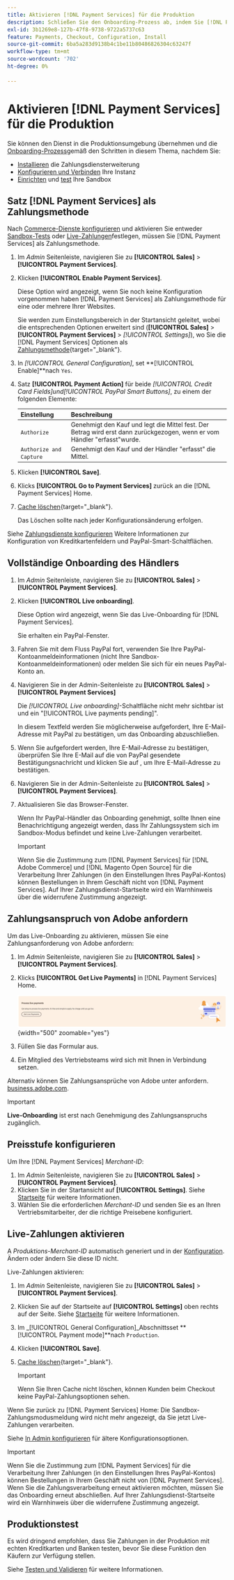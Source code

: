 ```yaml
---
title: Aktivieren [!DNL Payment Services] für die Produktion
description: Schließen Sie den Onboarding-Prozess ab, indem Sie [!DNL Payment Services] für die Produktion.
exl-id: 3b1269e8-127b-47f8-9738-9722a5737c63
feature: Payments, Checkout, Configuration, Install
source-git-commit: 6ba5a283d9138b4c1be11b80486826304c63247f
workflow-type: tm+mt
source-wordcount: '702'
ht-degree: 0%

---
```


# Aktivieren [!DNL Payment Services] für die Produktion

Sie können den Dienst in die Produktionsumgebung übernehmen und die [Onboarding-Prozess](onboard.md)gemäß den Schritten in diesem Thema, nachdem Sie:

* [Installieren](install.md) die Zahlungsdiensterweiterung
* [Konfigurieren und Verbinden](connect.md) Ihre Instanz
* [Einrichten](sandbox.md) und [test](test-validate.md) Ihre Sandbox

## Satz [!DNL Payment Services] als Zahlungsmethode

Nach [Commerce-Dienste konfigurieren](connect.md#configure-commerce-services) und aktivieren Sie entweder [Sandbox-Tests](sandbox.md#enable-sandbox-testing) oder [Live-Zahlungen](#enable-live-payments)festlegen, müssen Sie [!DNL Payment Services] als Zahlungsmethode.

1. Im _Admin_ Seitenleiste, navigieren Sie zu **[!UICONTROL Sales]** > **[!UICONTROL Payment Services]**.
1. Klicken **[!UICONTROL Enable Payment Services]**.

   Diese Option wird angezeigt, wenn Sie noch keine Konfiguration vorgenommen haben [!DNL Payment Services] als Zahlungsmethode für eine oder mehrere Ihrer Websites.

   Sie werden zum Einstellungsbereich in der Startansicht geleitet, wobei die entsprechenden Optionen erweitert sind (**[!UICONTROL Sales]** > **[!UICONTROL Payment Services]** > _[!UICONTROL Settings]_), wo Sie die [!DNL Payment Services] Optionen als [Zahlungsmethode](https://docs.magento.com/user-guide/configuration/sales/payment-methods.html){target="_blank"}.

1. In _[!UICONTROL General Configuration]_, set **[!UICONTROL Enable]**nach `Yes`.
1. Satz **[!UICONTROL Payment Action]** für beide _[!UICONTROL Credit Card Fields]_und_[!UICONTROL PayPal Smart Buttons]_, zu einem der folgenden Elemente:

   | Einstellung | Beschreibung |
   |---|---|
   | `Authorize` | Genehmigt den Kauf und legt die Mittel fest. Der Betrag wird erst dann zurückgezogen, wenn er vom Händler &quot;erfasst&quot;wurde. |
   | `Authorize and Capture` | Genehmigt den Kauf und der Händler &quot;erfasst&quot; die Mittel. |

1. Klicken **[!UICONTROL Save]**.
1. Klicks **[!UICONTROL Go to Payment Services]** zurück an die [!DNL Payment Services] Home.
1. [Cache löschen](https://docs.magento.com/user-guide/system/cache-management.html){target="_blank"}.

   Das Löschen sollte nach jeder Konfigurationsänderung erfolgen.

Siehe [Zahlungsdienste konfigurieren](settings.md) Weitere Informationen zur Konfiguration von Kreditkartenfeldern und PayPal-Smart-Schaltflächen.

## Vollständige Onboarding des Händlers

1. Im _Admin_ Seitenleiste, navigieren Sie zu **[!UICONTROL Sales]** > **[!UICONTROL Payment Services]**.
1. Klicken **[!UICONTROL Live onboarding]**.

   Diese Option wird angezeigt, wenn Sie das Live-Onboarding für [!DNL Payment Services].

   Sie erhalten ein PayPal-Fenster.

1. Fahren Sie mit dem Fluss PayPal fort, verwenden Sie Ihre PayPal-Kontoanmeldeinformationen (nicht Ihre Sandbox-Kontoanmeldeinformationen) oder melden Sie sich für ein neues PayPal-Konto an.
1. Navigieren Sie in der Admin-Seitenleiste zu **[!UICONTROL Sales]** > **[!UICONTROL Payment Services]**

   Die _[!UICONTROL Live onboarding]_-Schaltfläche nicht mehr sichtbar ist und ein &quot;[!UICONTROL Live payments pending]&quot;.

   In diesem Textfeld werden Sie möglicherweise aufgefordert, Ihre E-Mail-Adresse mit PayPal zu bestätigen, um das Onboarding abzuschließen.

1. Wenn Sie aufgefordert werden, Ihre E-Mail-Adresse zu bestätigen, überprüfen Sie Ihre E-Mail auf die von PayPal gesendete Bestätigungsnachricht und klicken Sie auf , um Ihre E-Mail-Adresse zu bestätigen.
1. Navigieren Sie in der Admin-Seitenleiste zu **[!UICONTROL Sales]** > **[!UICONTROL Payment Services]**.
1. Aktualisieren Sie das Browser-Fenster.

   Wenn Ihr PayPal-Händler das Onboarding genehmigt, sollte Ihnen eine Benachrichtigung angezeigt werden, dass Ihr Zahlungssystem sich im Sandbox-Modus befindet und keine Live-Zahlungen verarbeitet.

   >[!IMPORTANT]
   >
   >Wenn Sie die Zustimmung zum [!DNL Payment Services] für [!DNL Adobe Commerce] und [!DNL Magento Open Source] für die Verarbeitung Ihrer Zahlungen (in den Einstellungen Ihres PayPal-Kontos) können Bestellungen in Ihrem Geschäft nicht von [!DNL Payment Services]. Auf Ihrer Zahlungsdienst-Startseite wird ein Warnhinweis über die widerrufene Zustimmung angezeigt.

## Zahlungsanspruch von Adobe anfordern

Um das Live-Onboarding zu aktivieren, müssen Sie eine Zahlungsanforderung von Adobe anfordern:

1. Im _Admin_ Seitenleiste, navigieren Sie zu **[!UICONTROL Sales]** > **[!UICONTROL Payment Services]**.
1. Klicks **[!UICONTROL Get Live Payments]** in [!DNL Payment Services] Home.

   ![Anforderungsberechtigungen](assets/request-entitlements.png){width="500" zoomable="yes"}

1. Füllen Sie das Formular aus.
1. Ein Mitglied des Vertriebsteams wird sich mit Ihnen in Verbindung setzen.

Alternativ können Sie Zahlungsansprüche von Adobe unter anfordern. [business.adobe.com](https://business.adobe.com/resources/payment-services.html).

>[!IMPORTANT]
>
>**Live-Onboarding** ist erst nach Genehmigung des Zahlungsanspruchs zugänglich.

## Preisstufe konfigurieren

Um Ihre [!DNL Payment Services] _Merchant-ID_:


1. Im _Admin_ Seitenleiste, navigieren Sie zu **[!UICONTROL Sales]** > **[!UICONTROL Payment Services]**.
1. Klicken Sie in der Startansicht auf **[!UICONTROL Settings]**. Siehe [Startseite](payments-home.md) für weitere Informationen.
1. Wählen Sie die erforderlichen _Merchant-ID_ und senden Sie es an Ihren Vertriebsmitarbeiter, der die richtige Preisebene konfiguriert.

## Live-Zahlungen aktivieren

A _Produktions-Merchant-ID_ automatisch generiert und in der [Konfiguration](configure-admin.md). Ändern oder ändern Sie diese ID nicht.

Live-Zahlungen aktivieren:

1. Im _Admin_ Seitenleiste, navigieren Sie zu **[!UICONTROL Sales]** > **[!UICONTROL Payment Services]**.
1. Klicken Sie auf der Startseite auf **[!UICONTROL Settings]** oben rechts auf der Seite. Siehe [Startseite](payments-home.md) für weitere Informationen.
1. Im _[!UICONTROL General Configuration]_Abschnittsset **[!UICONTROL Payment mode]**nach `Production`.
1. Klicken **[!UICONTROL Save]**.
1. [Cache löschen](https://docs.magento.com/user-guide/system/cache-management.html){target="_blank"}.

   >[!IMPORTANT]
   >
   >Wenn Sie Ihren Cache nicht löschen, können Kunden beim Checkout keine PayPal-Zahlungsoptionen sehen.

Wenn Sie zurück zu [!DNL Payment Services] Home: Die Sandbox-Zahlungsmodusmeldung wird nicht mehr angezeigt, da Sie jetzt Live-Zahlungen verarbeiten.

Siehe [In Admin konfigurieren](configure-admin.md) für ältere Konfigurationsoptionen.

>[!IMPORTANT]
>
>Wenn Sie die Zustimmung zum [!DNL Payment Services] für die Verarbeitung Ihrer Zahlungen (in den Einstellungen Ihres PayPal-Kontos) können Bestellungen in Ihrem Geschäft nicht von [!DNL Payment Services]. Wenn Sie die Zahlungsverarbeitung erneut aktivieren möchten, müssen Sie das Onboarding erneut abschließen. Auf Ihrer Zahlungsdienst-Startseite wird ein Warnhinweis über die widerrufene Zustimmung angezeigt.

## Produktionstest

Es wird dringend empfohlen, dass Sie Zahlungen in der Produktion mit echten Kreditkarten und Banken testen, bevor Sie diese Funktion den Käufern zur Verfügung stellen.

Siehe [Testen und Validieren](test-validate.md) für weitere Informationen.
